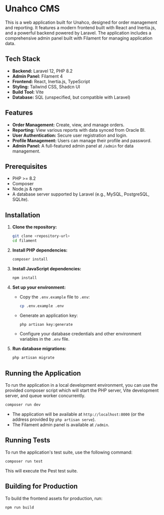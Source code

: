 # Unahco CMS

This is a web application built for Unahco, designed for order management and reporting. It features a modern frontend built with React and Inertia.js, and a powerful backend powered by Laravel. The application includes a comprehensive admin panel built with Filament for managing application data.

## Tech Stack

- **Backend:** Laravel 12, PHP 8.2
- **Admin Panel:** Filament 4
- **Frontend:** React, Inertia.js, TypeScript
- **Styling:** Tailwind CSS, Shadcn UI
- **Build Tool:** Vite
- **Database:** SQL (unspecified, but compatible with Laravel)

## Features

- **Order Management:** Create, view, and manage orders.
- **Reporting:** View various reports with data synced from Oracle BI.
- **User Authentication:** Secure user registration and login.
- **Profile Management:** Users can manage their profile and password.
- **Admin Panel:** A full-featured admin panel at `/admin` for data management.

## Prerequisites

- PHP >= 8.2
- Composer
- Node.js & npm
- A database server supported by Laravel (e.g., MySQL, PostgreSQL, SQLite).

## Installation

1.  **Clone the repository:**
    ```bash
    git clone <repository-url>
    cd filament
    ```

2.  **Install PHP dependencies:**
    ```bash
    composer install
    ```

3.  **Install JavaScript dependencies:**
    ```bash
    npm install
    ```

4.  **Set up your environment:**
    - Copy the `.env.example` file to `.env`:
      ```bash
      cp .env.example .env
      ```
    - Generate an application key:
      ```bash
      php artisan key:generate
      ```
    - Configure your database credentials and other environment variables in the `.env` file.

5.  **Run database migrations:**
    ```bash
    php artisan migrate
    ```

## Running the Application

To run the application in a local development environment, you can use the provided composer script which will start the PHP server, Vite development server, and queue worker concurrently.

```bash
composer run dev
```

- The application will be available at `http://localhost:8000` (or the address provided by `php artisan serve`).
- The Filament admin panel is available at `/admin`.

## Running Tests

To run the application's test suite, use the following command:

```bash
composer run test
```

This will execute the Pest test suite.

## Building for Production

To build the frontend assets for production, run:

```bash
npm run build
```
